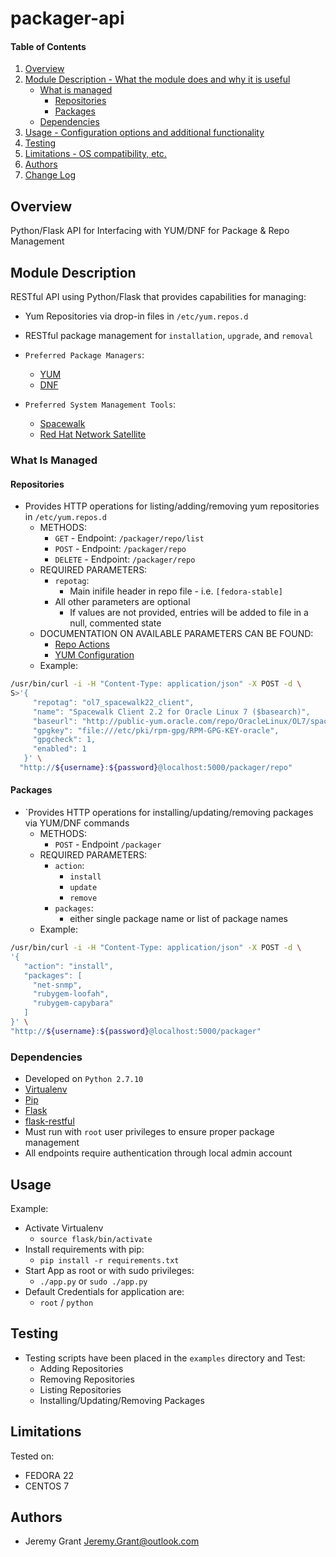 # packager-api

#### Table of Contents

1. [Overview](#overview)
2. [Module Description - What the module does and why it is useful](#module-description)
    * [What is managed](#what-is-managed)
      * [Repositories](#repositories)
      * [Packages](#packages)
    * [Dependencies](#dependencies)
3. [Usage - Configuration options and additional functionality](#usage)
4. [Testing](#testing)
5. [Limitations - OS compatibility, etc.](#limitations)
6. [Authors](#authors)
7. [Change Log](https://github.com/exodusftw/packager-api/tree/master/CHANGELOG.md)

## Overview

Python/Flask API for Interfacing with YUM/DNF for Package & Repo Management

## Module Description

RESTful API using Python/Flask that provides capabilities for managing:
  * Yum Repositories via drop-in files in `/etc/yum.repos.d`
  * RESTful package management for `installation`, `upgrade`, and `removal`

* `Preferred Package Managers`:
  * [YUM](http://yum.baseurl.org/)
  * [DNF](http://dnf.readthedocs.org/en/latest/)

* `Preferred System Management Tools`:
  * [Spacewalk](http://spacewalk.redhat.com/)
  * [Red Hat Network Satellite](https://access.redhat.com/products/red-hat-satellite)

### What Is Managed

#### Repositories
* Provides HTTP operations for listing/adding/removing yum repositories in `/etc/yum.repos.d`
  * METHODS:
    * `GET` - Endpoint: `/packager/repo/list`
    * `POST` - Endpoint: `/packager/repo`
    * `DELETE` - Endpoint: `/packager/repo`
  * REQUIRED PARAMETERS:
    * `repotag`:
      * Main inifile header in repo file - i.e. `[fedora-stable]`
    * All other parameters are optional
      * If values are not provided, entries will be added to file in a null, commented state
  * DOCUMENTATION ON AVAILABLE PARAMETERS CAN BE FOUND:
    * [Repo Actions](https://github.com/exodusftw/packager-api/blob/master/resources/repo_action.py)
    * [YUM Configuration](http://man7.org/linux/man-pages/man5/yum.conf.5.html)
  * Example:
```bash
/usr/bin/curl -i -H "Content-Type: application/json" -X POST -d \
S>'{
     "repotag": "ol7_spacewalk22_client",
     "name": "Spacewalk Client 2.2 for Oracle Linux 7 ($basearch)",
     "baseurl": "http://public-yum.oracle.com/repo/OracleLinux/OL7/spacewalk22/client/$basearch/",
     "gpgkey": "file:///etc/pki/rpm-gpg/RPM-GPG-KEY-oracle",
     "gpgcheck": 1,
     "enabled": 1 
   }' \
  "http://${username}:${password}@localhost:5000/packager/repo"

```

#### Packages
* `Provides HTTP operations for installing/updating/removing packages via YUM/DNF commands
  * METHODS:
    * `POST` - Endpoint `/packager`
  * REQUIRED PARAMETERS:
    * `action`:
      * `install`
      * `update`
      * `remove`
    * `packages`:
      * either single package name or list of package names
  * Example:
```bash
/usr/bin/curl -i -H "Content-Type: application/json" -X POST -d \
'{
   "action": "install",
   "packages": [
     "net-snmp",
     "rubygem-loofah",
     "rubygem-capybara"
   ]
}' \
"http://${username}:${password}@localhost:5000/packager"
```

### Dependencies
* Developed on `Python 2.7.10`
* [Virtualenv](https://virtualenv.pypa.io/en/latest/)
* [Pip](https://pip.pypa.io/en/stable/)
* [Flask](http://flask.pocoo.org/)
* [flask-restful](https://flask-restful.readthedocs.org/en/0.3.4/)
* Must run with `root` user privileges to ensure proper package management
* All endpoints require authentication through local admin account

## Usage
Example:
* Activate Virtualenv
  * `source flask/bin/activate`
* Install requirements with pip:
  * `pip install -r requirements.txt`
* Start App as root or with sudo privileges:
  * `./app.py` or `sudo ./app.py`
* Default Credentials for application are:
  * `root` / `python`

## Testing
* Testing scripts have been placed in the `examples` directory and Test:
  * Adding Repositories
  * Removing Repositories
  * Listing Repositories
  * Installing/Updating/Removing Packages

## Limitations

Tested on:
* FEDORA 22
* CENTOS 7

## Authors

* Jeremy Grant <Jeremy.Grant@outlook.com>

